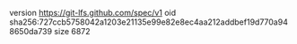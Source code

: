 version https://git-lfs.github.com/spec/v1
oid sha256:727ccb5758042a1203e21135e99e82e8ec4aa212addbef19d770a948650da739
size 6872
